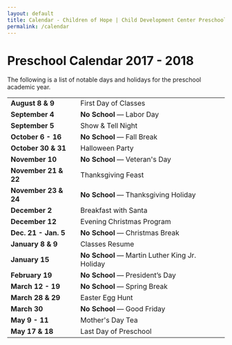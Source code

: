 ```yaml
---
layout: default
title: Calendar - Children of Hope | Child Development Center Preschool
permalink: /calendar
---
```


Preschool Calendar 2017 - 2018
===

The following is a list of notable days and holidays for the preschool academic year.

<table class="ui basic events table">
  <tr>
    <td><b>August 8 & 9</b></td>
    <td>First Day of Classes</td>
  </tr>
  <tr>
    <td><b>September 4</b></td>
    <td><b>No School</b> &mdash; Labor Day</td>
  </tr>
  <tr>
    <td><b>September 5</b></td>
    <td>Show & Tell Night</td>
  </tr>
  <tr>
    <td><b>October 6 - 16</b></td>
    <td><b>No School</b> &mdash; Fall Break</td>
  </tr>
  <tr>
    <td><b>October 30 & 31</b></td>
    <td>Halloween Party</td>
  </tr>
  <tr>
    <td><b>November 10</b></td>
    <td><b>No School</b> &mdash; Veteran's Day</td>
  </tr>
  <tr>
    <td><b>November 21 & 22</b></td>
    <td>Thanksgiving Feast</td>
  </tr>
  <tr>
    <td><b>November 23 & 24</b></td>
    <td><b>No School</b> &mdash; Thanksgiving Holiday</td>
  </tr>
  <tr>
    <td><b>December 2</b></td>
    <td>Breakfast with Santa</td>
  </tr>
  <tr>
    <td><b>December 12</b></td>
    <td>Evening Christmas Program</td>
  </tr>
  <tr>
    <td><b>Dec. 21 - Jan. 5</b></td>
    <td><b>No School</b> &mdash; Christmas Break</td>
  </tr>
  <tr>
    <td><b>January 8 & 9</b></td>
    <td>Classes Resume</td>
  </tr>
  <tr>
    <td><b>January 15</b></td>
    <td><b>No School</b> &mdash; Martin Luther King Jr. Holiday</td>
  </tr>
  <tr>
    <td><b>February 19</b></td>
    <td><b>No School</b> &mdash; President’s Day</td>
  </tr>
  <tr>
    <td><b>March 12 - 19</b></td>
    <td><b>No School</b> &mdash; Spring Break</td>
  </tr>
  <tr>
    <td><b>March 28 & 29</b></td>
    <td>Easter Egg Hunt</td>
  </tr>
  <tr>
    <td><b>March 30</b></td>
    <td><b>No School</b> &mdash; Good Friday</td>
  </tr>
  <tr>
    <td><b>May 9 - 11</b></td>
    <td>Mother's Day Tea</td>
  </tr>
  <tr>
    <td><b>May 17 & 18</b></td>
    <td>Last Day of Preschool</td>
  </tr>
</table>

